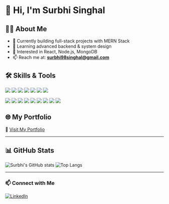 # 👋 Hi, I'm Surbhi Singhal

## 👩‍💻 About Me

- 🔭 Currently building full-stack projects with MERN Stack
- 🌱 Learning advanced backend & system design
- 🧠 Interested in React, Node.js, MongoDB
- 📫 Reach me at: **surbhi98singhal@gmail.com**


## 🛠️ Skills & Tools

<p align="left">
  <img src="https://img.shields.io/badge/-React-61DAFB?style=for-the-badge&logo=React&logoColor=white" />
  <img src="https://img.shields.io/badge/-JavaScript-F7DF1E?style=for-the-badge&logo=javascript&logoColor=black" />
  <img src="https://img.shields.io/badge/-HTML5-E34F26?style=for-the-badge&logo=html5&logoColor=white" />
  <img src="https://img.shields.io/badge/-CSS3-1572B6?style=for-the-badge&logo=css3&logoColor=white" />
  <img src="https://img.shields.io/badge/-Tailwind_CSS-38B2AC?style=for-the-badge&logo=tailwind-css&logoColor=white" />
  <img src="https://img.shields.io/badge/-Bootstrap-7952B3?style=for-the-badge&logo=bootstrap&logoColor=white" />
  <img src="https://img.shields.io/badge/-ShadCN-000000?style=for-the-badge&logo=vercel&logoColor=white" />
</p>

<p align="left">
  <img src="https://img.shields.io/badge/-Next.js-000000?style=for-the-badge&logo=next.js&logoColor=white" />
  <img src="https://img.shields.io/badge/-Node.js-339933?style=for-the-badge&logo=node.js&logoColor=white" />
  <img src="https://img.shields.io/badge/-Express-000000?style=for-the-badge&logo=express&logoColor=white" />
  <img src="https://img.shields.io/badge/-MongoDB-4EA94B?style=for-the-badge&logo=mongodb&logoColor=white" />
  <img src="https://img.shields.io/badge/-MySQL-00758F?style=for-the-badge&logo=mysql&logoColor=white" />
  <img src="https://img.shields.io/badge/-Git-F05032?style=for-the-badge&logo=git&logoColor=white" />
  <img src="https://img.shields.io/badge/-GitHub-181717?style=for-the-badge&logo=github&logoColor=white" />
  <img src="https://img.shields.io/badge/-Vercel-000000?style=for-the-badge&logo=vercel&logoColor=white" />
  <img src="https://img.shields.io/badge/-Render-46E3B7?style=for-the-badge&logo=render&logoColor=black" />
</p>

## 🌐 My Portfolio

🔗 [Visit My Portfolio](https://portfolio-xi-eosin-69.vercel.app/)

---

## 📊 GitHub Stats

![Surbhi's GitHub stats](https://github-readme-stats.vercel.app/api?username=surbhisinghal1234&show_icons=true&theme=radical)
![Top Langs](https://github-readme-stats.vercel.app/api/top-langs/?username=surbhisinghal1234&layout=compact&theme=radical)


---

### 📫 Connect with Me
[![LinkedIn](https://img.shields.io/badge/-LinkedIn-blue?style=flat&logo=linkedin)](https://www.linkedin.com/in/surbhi-singhal-701145295/)


